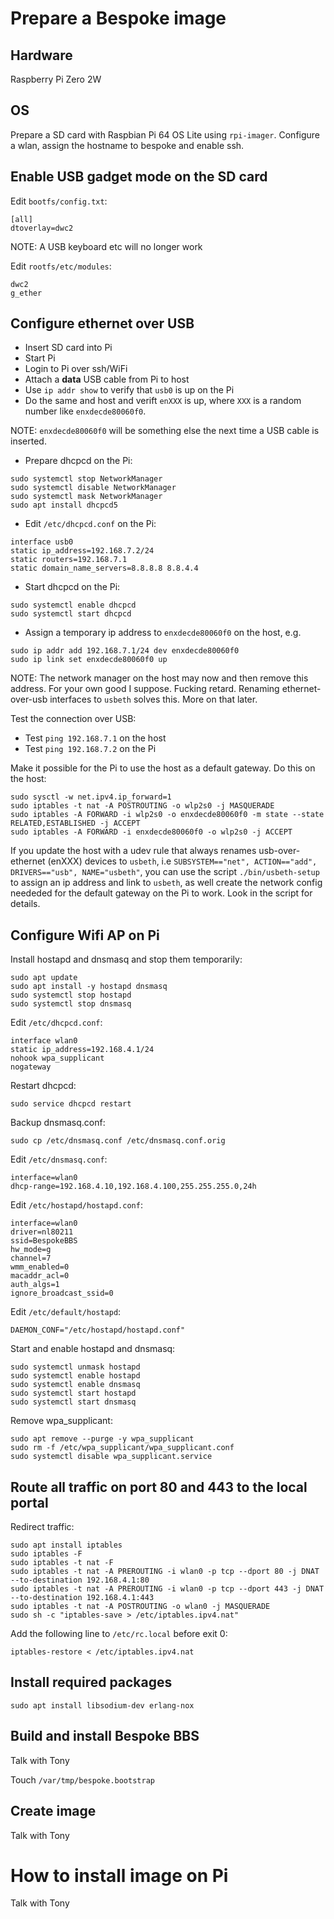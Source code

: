 # Prepare a Bespoke image

## Hardware

Raspberry Pi Zero 2W

## OS

Prepare a SD card with Raspbian Pi 64 OS Lite using
`rpi-imager`. Configure a wlan, assign the hostname to bespoke and
enable ssh.

## Enable USB gadget mode on the SD card

Edit `bootfs/config.txt`:

```
[all]
dtoverlay=dwc2
```

NOTE: A USB keyboard etc will no longer work

Edit `rootfs/etc/modules`:

```
dwc2
g_ether
```

## Configure ethernet over USB

* Insert SD card into Pi
* Start Pi
* Login to Pi over ssh/WiFi
* Attach a **data** USB cable from Pi to host
* Use `ip addr show` to verify that `usb0` is up on the Pi
* Do the same and host and verift `enXXX` is up, where `XXX` is a
  random number like `enxdecde80060f0`.

NOTE: `enxdecde80060f0` will be something else the next time a USB
cable is inserted.

* Prepare dhcpcd on the Pi:

```
sudo systemctl stop NetworkManager
sudo systemctl disable NetworkManager
sudo systemctl mask NetworkManager
sudo apt install dhcpcd5
```

* Edit `/etc/dhcpcd.conf` on the Pi:

```
interface usb0
static ip_address=192.168.7.2/24
static routers=192.168.7.1
static domain_name_servers=8.8.8.8 8.8.4.4
```

* Start dhcpcd on the Pi:

```
sudo systemctl enable dhcpcd
sudo systemctl start dhcpcd
```

* Assign a temporary ip address to `enxdecde80060f0` on the host, e.g.

```
sudo ip addr add 192.168.7.1/24 dev enxdecde80060f0
sudo ip link set enxdecde80060f0 up
```

NOTE: The network manager on the host may now and then remove this
address. For your own good I suppose. Fucking retard. Renaming
ethernet-over-usb interfaces to `usbeth` solves this. More on that
later.

Test the connection over USB:

* Test `ping 192.168.7.1` on the host
* Test `ping 192.168.7.2` on the Pi

Make it possible for the Pi to use the host as a default gateway. Do
this on the host:

```
sudo sysctl -w net.ipv4.ip_forward=1
sudo iptables -t nat -A POSTROUTING -o wlp2s0 -j MASQUERADE
sudo iptables -A FORWARD -i wlp2s0 -o enxdecde80060f0 -m state --state RELATED,ESTABLISHED -j ACCEPT
sudo iptables -A FORWARD -i enxdecde80060f0 -o wlp2s0 -j ACCEPT
```

If you update the host with a udev rule that always renames
usb-over-ethernet (enXXX) devices to `usbeth`, i.e `SUBSYSTEM=="net",
ACTION=="add", DRIVERS=="usb", NAME="usbeth"`, you can use the script
`./bin/usbeth-setup` to assign an ip address and link to `usbeth`, as
well create the network config neededed for the default gateway on the
Pi to work. Look in the script for details.

## Configure Wifi AP on Pi

Install hostapd and dnsmasq and stop them temporarily:

```
sudo apt update
sudo apt install -y hostapd dnsmasq
sudo systemctl stop hostapd
sudo systemctl stop dnsmasq
```

Edit `/etc/dhcpcd.conf`:

```
interface wlan0
static ip_address=192.168.4.1/24
nohook wpa_supplicant
nogateway
```

Restart dhcpcd:

```
sudo service dhcpcd restart
```

Backup dnsmasq.conf:

```
sudo cp /etc/dnsmasq.conf /etc/dnsmasq.conf.orig
```

Edit `/etc/dnsmasq.conf`:

```
interface=wlan0
dhcp-range=192.168.4.10,192.168.4.100,255.255.255.0,24h
```

Edit `/etc/hostapd/hostapd.conf`:

```
interface=wlan0
driver=nl80211
ssid=BespokeBBS
hw_mode=g
channel=7
wmm_enabled=0
macaddr_acl=0
auth_algs=1
ignore_broadcast_ssid=0
```

Edit `/etc/default/hostapd`:

```
DAEMON_CONF="/etc/hostapd/hostapd.conf"
```

Start and enable hostapd and dnsmasq:

```
sudo systemctl unmask hostapd
sudo systemctl enable hostapd
sudo systemctl enable dnsmasq
sudo systemctl start hostapd
sudo systemctl start dnsmasq
```

Remove wpa_supplicant:

```
sudo apt remove --purge -y wpa_supplicant
sudo rm -f /etc/wpa_supplicant/wpa_supplicant.conf
sudo systemctl disable wpa_supplicant.service
```

## Route all traffic on port 80 and 443 to the local portal

Redirect traffic:

```
sudo apt install iptables
sudo iptables -F
sudo iptables -t nat -F
sudo iptables -t nat -A PREROUTING -i wlan0 -p tcp --dport 80 -j DNAT --to-destination 192.168.4.1:80
sudo iptables -t nat -A PREROUTING -i wlan0 -p tcp --dport 443 -j DNAT --to-destination 192.168.4.1:443
sudo iptables -t nat -A POSTROUTING -o wlan0 -j MASQUERADE
sudo sh -c "iptables-save > /etc/iptables.ipv4.nat"
```

Add the following line to `/etc/rc.local` before exit 0:

```
iptables-restore < /etc/iptables.ipv4.nat
```

## Install required packages

```
sudo apt install libsodium-dev erlang-nox
```

## Build and install Bespoke BBS

Talk with Tony

Touch `/var/tmp/bespoke.bootstrap`

## Create image

Talk with Tony

# How to install image on Pi

Talk with Tony
